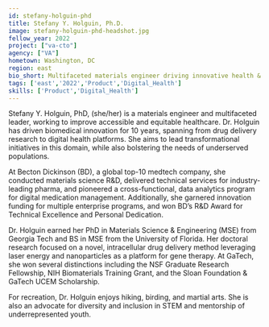 ```yaml
---
id: stefany-holguin-phd
title: Stefany Y. Holguin, Ph.D.
image: stefany-holguin-phd-headshot.jpg
fellow_year: 2022
project: ["va-cto"]
agency: ["VA"]
hometown: Washington, DC
region: east
bio_short: Multifaceted materials engineer driving innovative health & biomedical solutions for society.
tags: ['east','2022','Product','Digital_Health']
skills: ['Product','Digital_Health']
---
```


Stefany Y. Holguin, PhD, (she/her) is a materials engineer and multifaceted leader, working to improve accessible and equitable healthcare. Dr. Holguin has driven biomedical innovation for 10 years, spanning from drug delivery research to digital health platforms. She aims to lead transformational initiatives in this domain, while also bolstering the needs of underserved populations.

At Becton Dickinson (BD), a global top-10 medtech company, she conducted materials science R&D, delivered technical services for industry-leading pharma, and pioneered a cross-functional, data analytics program for digital medication management. Additionally, she garnered innovation funding for multiple enterprise programs, and won BD’s R&D Award for Technical Excellence and Personal Dedication.

Dr. Holguin earned her PhD in Materials Science & Engineering (MSE) from Georgia Tech and BS in MSE from the University of Florida. Her doctoral research focused on a novel, intracellular drug delivery method leveraging laser energy and nanoparticles as a platform for gene therapy. At GaTech, she won several distinctions including the NSF Graduate Research Fellowship, NIH Biomaterials Training Grant, and the Sloan Foundation & GaTech UCEM Scholarship. 

For recreation, Dr. Holguin enjoys hiking, birding, and martial arts. She is also an advocate for diversity and inclusion in STEM and mentorship of underrepresented youth.
